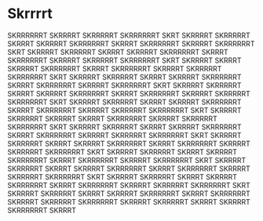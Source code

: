 # Skrrrrt

SKRRRRRRT SKRRRRT SKRRRRRT SKRRRRRRT SKRT SKRRRRT SKRRRRRT SKRRRT SKRRRRT SKRRRRRRT SKRRRT
SKRRRRRRT SKRRRRT SKRRRRRRT SKRT SKRRRRT SKRRRRRT SKRRRT SKRRRRT SKRRRRRRT SKRRRT
SKRRRRRRT SKRRRRT SKRRRRRT SKRRRRRRT SKRT SKRRRRT SKRRRT SKRRRRT SKRRRRRRT SKRRRT
SKRRRRRRT SKRRRRT SKRRRRRT SKRRRRRRT SKRT SKRRRRT SKRRRRRT SKRRRT SKRRRRT SKRRRRRRT SKRRRT
SKRRRRRRT SKRRRRT SKRRRRRRT SKRT SKRRRRT SKRRRRRT SKRRRT SKRRRRT SKRRRRRRT SKRRRT
SKRRRRRRT SKRRRRT SKRRRRRT SKRRRRRRT SKRT SKRRRRT SKRRRRRT SKRRRT SKRRRRT SKRRRRRRT SKRRRT
SKRRRRRRT SKRRRRT SKRRRRRT SKRRRRRRT SKRT SKRRRRT SKRRRRRT SKRRRRT SKRRRT
SKRRRRRRT SKRRRRT SKRRRRRT SKRRRRRRT SKRT SKRRRRT SKRRRRRT SKRRRT SKRRRRT SKRRRRRRT SKRRRT
SKRRRRRRT SKRRRRT SKRRRRRT SKRRRRRRT SKRT SKRRRRT SKRRRRRT SKRRRT SKRRRRT SKRRRRRRT SKRRRT
SKRRRRRRT SKRRRRT SKRRRRRT SKRRRRRRT SKRT SKRRRRT SKRRRRRT SKRRRT SKRRRRT SKRRRRRRT SKRRRT
SKRRRRRRT SKRRRRT SKRRRRRRT SKRT SKRRRRT SKRRRRRT SKRRRT SKRRRRT SKRRRRRRT SKRRRT
SKRRRRRRT SKRRRRT SKRRRRRT SKRRRRRRT SKRT SKRRRRT SKRRRRRT SKRRRT SKRRRRT SKRRRRRRT SKRRRT
SKRRRRRRT SKRRRRT SKRRRRRT SKRRRRRRT SKRT SKRRRRT SKRRRRRT SKRRRT SKRRRRT SKRRRRRRT SKRRRT
SKRRRRRRT SKRRRRT SKRRRRRT SKRRRRRRT SKRRRRT SKRRRRRT SKRRRT SKRRRRT SKRRRRRRT SKRRRT 
